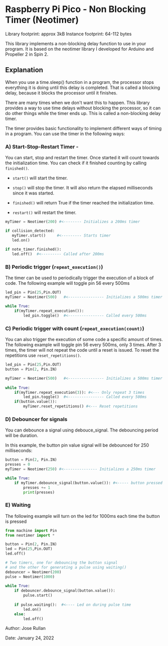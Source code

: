 # Raspberry Pi Pico - Non Blocking Timer (Neotimer)

Library footprint: approx 3kB
Instance footprint: 64-112 bytes

This library implements a non-blocking delay function
to use in your program. It is based on the neotimer library I developed
for Arduino and Propeller 2 in Spin 2.


## Explanation

When you use a time.sleep() function in a program,
the processor stops everything it is doing until this delay is completed.
That is called a blocking delay, because it blocks the processor until it finishes.
 
There are many times when we don't want this to happen.
This library provides a way to use time delays without
blocking the processor, so it can do other things while the timer ends up.
This is called a non-blocking delay timer.
 
The timer provides basic functionality to implement different ways of timing in a program.
You can use the timer in the following ways:
 
### A) Start-Stop-Restart Timer - 

You can start, stop and restart the timer. Once started it will count towards the initialization
time. You can check if it finished counting by calling `finished()`. 

* `start()`   will start the timer.

* `stop()`   will stop the timer.
It will also return the elapsed milliseconds since it was started.

* `finished()`   will return True if the timer reached the initialization time.

* `restart()` will restart the timer.

 ```python
myTimer = Neotimer(200) #<-------- Initializes a 200ms timer

if collision_detected:
    myTimer.start()     #<--------- Starts timer
    led.on()
    
if note_timer.finished():
    led.off()  #<--------- Called after 200ms
```

### B) Periodic trigger (`repeat_execution()`)

The timer can be used to periodically trigger the execution of a block of code. The following example will toggle pin 56 every 500ms

```python
led_pin = Pin(25,Pin.OUT)
myTimer = Neotimer(500)   #<---------------- Initializes a 500ms timer

while True:
    if(myTimer.repeat_execution()):
        led_pin.toggle()  #<---------------- Called every 500ms
```

### C) Periodic trigger with count (`repeat_execution(count)`)

You can also trigger the execution of some code a specific amount of times. The following example will toggle pin 56 every 500ms, only 3 times. 
After 3 times, the timer will not repeat the code until a reset is issued. To reset the repetitions use `reset_repetitions()`.

```python
led_pin = Pin(25,Pin.OUT)
button = Pin(2, Pin.IN)

myTimer = Neotimer(500)   #<---------------- Initializes a 500ms timer
            
while True:
    if(myTimer.repeat_execution(3)): #<--- Only repeat 3 times
        led_pin.toggle()  #<---------------- Called every 500ms
    if(button.value()):
        myTimer.reset_repetitions() #<--- Reset repetitions
```

### D) Debouncer for signals

You can debounce a signal using debouce_signal.
The debouncing period will be duration.

In this example, the button pin value signal will
be debounced for 250 milliseconds:
```python
button = Pin(2, Pin.IN)
presses = 0
myTimer = Neotimer(250) #<--------------- Initializes a 250ms timer

while True:
    if myTimer.debounce_signal(button.value()): #<----- button pressed signal debounced for 250ms
        presses += 1
        print(presses)
```

### E) Waiting

The following example will turn on the led for 1000ms each time the button is pressed

```python
from machine import Pin
from neotimer import *

button = Pin(2, Pin.IN)
led = Pin(25,Pin.OUT)
led.off()

# Two timers, one for debouncing the button signal
# and the other for generating a pulse using waiting()
debouncer = Neotimer(200)
pulse = Neotimer(1000)
 
while True:
    if debouncer.debounce_signal(button.value()):
        pulse.start()
        
    if pulse.waiting():  #<---- Led on during pulse time
        led.on()
    else:
        led.off()
``` 

Author: Jose Rullan

Date: January 24, 2022
